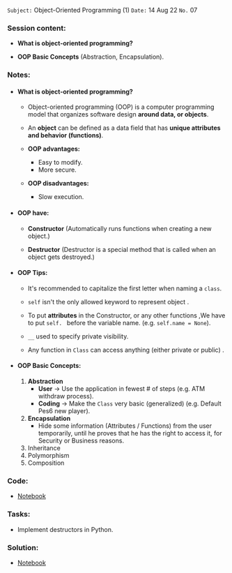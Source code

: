  `Subject:` Object-Oriented Programming (1)
  `Date:` 14 Aug 22 `No.` 07

### Session content:

- **What is object-oriented programming?**

- **OOP Basic Concepts** (Abstraction, Encapsulation).

### Notes:

- #### **What is object-oriented programming?** 

  - Object-oriented programming (OOP) is a computer programming model that organizes software design **around data, or objects**.

  -  An **object** can be defined as a data field that has **unique attributes and behavior (functions)**.

  - **OOP advantages:**

    - Easy to modify.
    - More secure.

  - **OOP disadvantages:**

    - Slow execution.

      

- #### **OOP have:**

    - **Constructor** (Automatically runs functions when creating a new object.)

    - **Destructor** (Destructor is a special method that is called when an object gets destroyed.)

      
    
- #### **OOP Tips:**
    - It's recommended to capitalize the first letter when naming a `class`.

    - `self` isn't the only allowed keyword to represent object .

    - To put **attributes** in the Constructor, or any other functions ,We have to put `self. ` before the variable name. (e.g. `self.name = None`).

    - `__` used to specify private visibility.

    - Any function in `Class` can access anything (either  private or public) .

      
    
- #### **OOP Basic Concepts:**

    1. **Abstraction**
       - **User** -> Use the application in fewest # of steps (e.g. ATM withdraw process).
       - **Coding** -> Make the `Class` very basic (generalized) (e.g. Default Pes6 new player).
    2. **Encapsulation**
       - Hide some information (Attributes / Functions) from the user temporarily, until he proves that he has the right to access it, for Security or Business reasons.
    3. Inheritance
    4. Polymorphism
    5. Composition

### Code:

- [Notebook](https://github.com/AhmedUZaki/INSTANT-AI/blob/main/Track%201_%20Python%20for%20Data%20science/Session%2007/Session%207%20Notebook.ipynb)

### Tasks:

- Implement destructors in Python.

### Solution:
- [Notebook](https://github.com/AhmedUZaki/INSTANT-AI/blob/main/Track%201_%20Python%20for%20Data%20science/Session%2007/Session%207%20Tasks%20solution.ipynb)
